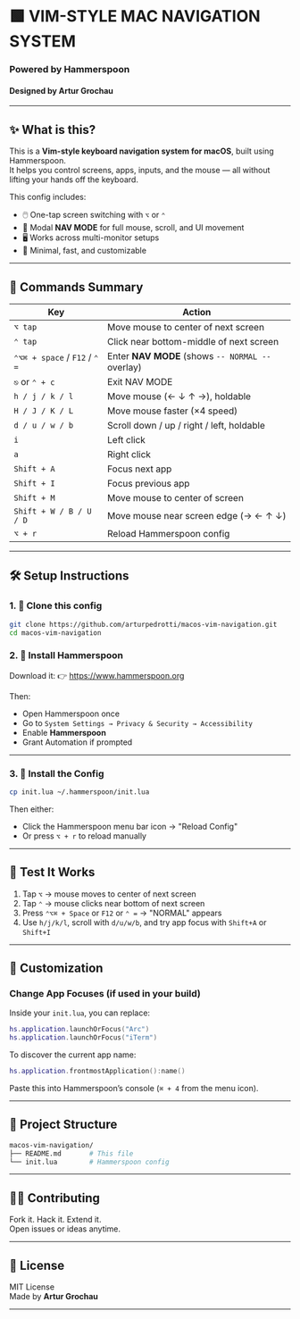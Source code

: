 # 🟩 VIM-STYLE MAC NAVIGATION SYSTEM  
### Powered by Hammerspoon  
#### Designed by **Artur Grochau**

---

## ✨ What is this?

This is a **Vim-style keyboard navigation system for macOS**, built using Hammerspoon.  
It helps you control screens, apps, inputs, and the mouse — all without lifting your hands off the keyboard.

This config includes:

- 🖱️ One-tap screen switching with `⌥` or `⌃`
- 🧭 Modal **NAV MODE** for full mouse, scroll, and UI movement
- 🖥️ Works across multi-monitor setups
- 🧼 Minimal, fast, and customizable

---

## 🧠 Commands Summary

| Key                                | Action                                                                 |
|-----------------------------------|------------------------------------------------------------------------|
| `⌥ tap`                           | Move mouse to center of next screen                                   |
| `⌃ tap`                           | Click near bottom-middle of next screen                               |
| `⌃⌥⌘ + space` / `F12` / `⌃ =`     | Enter **NAV MODE** (shows `-- NORMAL --` overlay)                     |
| `⎋` or `⌃ + c`                    | Exit NAV MODE                                                         |
| `h / j / k / l`                   | Move mouse (← ↓ ↑ →), holdable                                        |
| `H / J / K / L`                   | Move mouse faster (×4 speed)                                          |
| `d / u / w / b`                   | Scroll down / up / right / left, holdable                             |
| `i`                               | Left click                                                            |
| `a`                               | Right click                                                           |
| `Shift + A`                       | Focus next app                                                        |
| `Shift + I`                       | Focus previous app                                                    |
| `Shift + M`                       | Move mouse to center of screen                                        |
| `Shift + W / B / U / D`           | Move mouse near screen edge (→ ← ↑ ↓)                                 |
| `⌥ + r`                           | Reload Hammerspoon config                                             |

---

## 🛠 Setup Instructions

### 1. 🔁 Clone this config

```bash
git clone https://github.com/arturpedrotti/macos-vim-navigation.git
cd macos-vim-navigation
```

### 2. 🧱 Install Hammerspoon

Download it: 👉 https://www.hammerspoon.org

Then:

- Open Hammerspoon once
- Go to `System Settings → Privacy & Security → Accessibility`
- Enable **Hammerspoon**
- Grant Automation if prompted

---

### 3. 🔗 Install the Config

```bash
cp init.lua ~/.hammerspoon/init.lua
```

Then either:

- Click the Hammerspoon menu bar icon → "Reload Config"  
- Or press `⌥ + r` to reload manually

---

## 🧪 Test It Works

1. Tap `⌥` → mouse moves to center of next screen  
2. Tap `⌃` → mouse clicks near bottom of next screen  
3. Press `⌃⌥⌘ + Space` or `F12` or `⌃ =` → "NORMAL" appears  
4. Use `h/j/k/l`, scroll with `d/u/w/b`, and try app focus with `Shift+A` or `Shift+I`

---

## 🧩 Customization

### Change App Focuses (if used in your build)

Inside your `init.lua`, you can replace:

```lua
hs.application.launchOrFocus("Arc")
hs.application.launchOrFocus("iTerm")
```

To discover the current app name:

```lua
hs.application.frontmostApplication():name()
```

Paste this into Hammerspoon’s console (`⌘ + 4` from the menu icon).

---

## 📁 Project Structure

```bash
macos-vim-navigation/
├── README.md       # This file
└── init.lua        # Hammerspoon config
```

---

## 👨‍💻 Contributing

Fork it. Hack it. Extend it.  
Open issues or ideas anytime.

---

## 📜 License

MIT License  
Made by **Artur Grochau**

---

```
